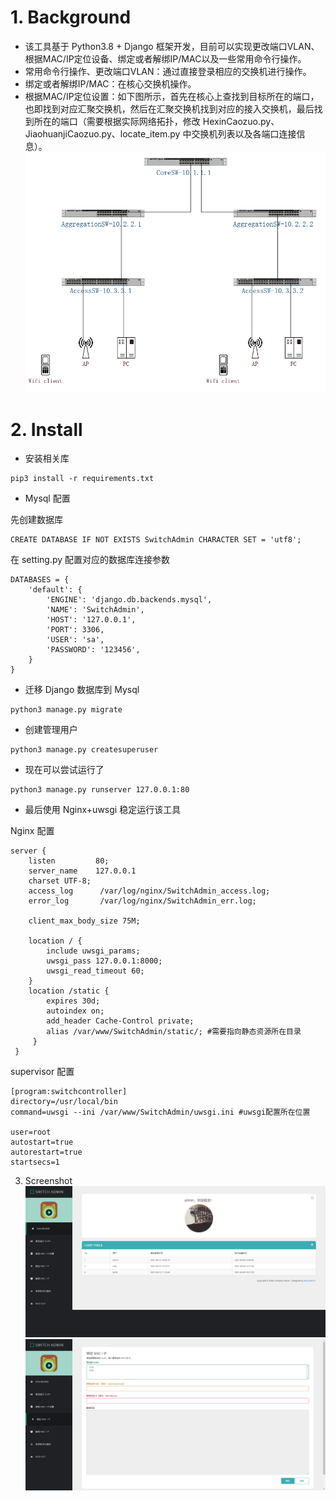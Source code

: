 # 1. Background
* 该工具基于 Python3.8 + Django 框架开发，目前可以实现更改端口VLAN、根据MAC/IP定位设备、绑定或者解绑IP/MAC以及一些常用命令行操作。
* 常用命令行操作、更改端口VLAN：通过直接登录相应的交换机进行操作。
* 绑定或者解绑IP/MAC：在核心交换机操作。
* 根据MAC/IP定位设置：如下图所示，首先在核心上查找到目标所在的端口，也即找到对应汇聚交换机，然后在汇聚交换机找到对应的接入交换机，最后找到所在的端口（需要根据实际网络拓扑，修改 HexinCaozuo.py、JiaohuanjiCaozuo.py、locate_item.py 中交换机列表以及各端口连接信息）。
![](https://github.com/easonlis/SwitchAdmin/blob/master/static/screenshort/example.png)
# 2. Install
* 安装相关库
```
pip3 install -r requirements.txt
```
* Mysql 配置

先创建数据库
```
CREATE DATABASE IF NOT EXISTS SwitchAdmin CHARACTER SET = 'utf8';
```
在 setting.py 配置对应的数据库连接参数
```
DATABASES = {
    'default': {
        'ENGINE': 'django.db.backends.mysql',
        'NAME': 'SwitchAdmin', 
        'HOST': '127.0.0.1',
        'PORT': 3306,
        'USER': 'sa',
        'PASSWORD': '123456',
    }
}
```
* 迁移 Django 数据库到 Mysql
```
python3 manage.py migrate
```
* 创建管理用户
```
python3 manage.py createsuperuser
```
* 现在可以尝试运行了
```
python3 manage.py runserver 127.0.0.1:80
```
* 最后使用 Nginx+uwsgi 稳定运行该工具

Nginx 配置
```
server {
    listen         80; 
    server_name    127.0.0.1 
    charset UTF-8;
    access_log      /var/log/nginx/SwitchAdmin_access.log;
    error_log       /var/log/nginx/SwitchAdmin_err.log;

    client_max_body_size 75M;

    location / { 
        include uwsgi_params;
        uwsgi_pass 127.0.0.1:8000;
        uwsgi_read_timeout 60;
    }   
    location /static {
        expires 30d;
        autoindex on; 
        add_header Cache-Control private;
        alias /var/www/SwitchAdmin/static/; #需要指向静态资源所在目录
     }
 }
```
supervisor 配置
```
[program:switchcontroller]
directory=/usr/local/bin
command=uwsgi --ini /var/www/SwitchAdmin/uwsgi.ini #uwsgi配置所在位置

user=root
autostart=true
autorestart=true
startsecs=1
```
3. Screenshot
![](https://github.com/easonlis/SwitchAdmin/blob/master/static/screenshort/dashboard.PNG)
![](https://github.com/easonlis/SwitchAdmin/blob/master/static/screenshort/bind.PNG)

